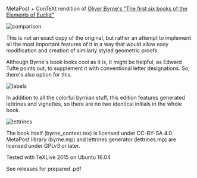 MetaPost + ConTeXt rendition of [Oliver Byrne's "The first six books of the Elements of Euclid"](https://en.wikipedia.org/wiki/Oliver_Byrne_(mathematician)#Byrne.27s_Euclid)

![comparison](https://cloud.githubusercontent.com/assets/7447349/23476279/b52898b0-fed3-11e6-8e09-760ab0f03c02.png)

This is not an exact copy of the original, but rather an attempt to implement all the most important features of it in a way that would allow easy modification and creation of similarly styled geometric proofs.

Although Byrne's book looks cool as it is, it might be helpful, as Edward Tufte points out, to supplement it with conventional letter designations. So, there's also option for this.

![labels](https://cloud.githubusercontent.com/assets/7447349/23476280/b528ed4c-fed3-11e6-8c36-0c47c6b3cb2b.png)

In addition to all the colorful byrnian stuff, this edition features generated lettrines and vignettes, so there are no two identical initials in the whole book.

![lettrines](https://cloud.githubusercontent.com/assets/7447349/23476281/b532416c-fed3-11e6-91aa-8a65e448bc6c.png)

The book itself (byrne_context.tex) is licensed under CC-BY-SA 4.0.
MetaPost library (byrne.mp) and lettrines generator (lettrines.mp) are licensed under GPLv3 or later.

Tested with TeXLive 2015 on Ubuntu 16.04

See releases for prepared .pdf
